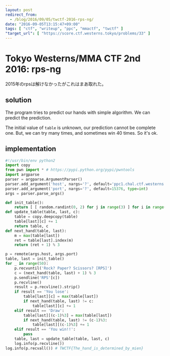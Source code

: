 ```yaml
---
layout: post
redirect_from:
  - /blog/2016/09/05/twctf-2016-rps-ng/
date: "2016-09-05T13:15:47+09:00"
tags: [ "ctf", "writeup", "ppc", "mmactf", "twctf" ]
"target_url": [ "https://score.ctf.westerns.tokyo/problems/33" ]
---
```


# Tokyo Westerns/MMA CTF 2nd 2016: rps-ng

2015年のrpsは解けなかったがこれはまあ取れた。

## solution

The program tries to predict our hands with simple algorithm.
We can predict the prediction.

The initial value of `table` is unknown, our prediction cannot be complete one.
But, we can try many times, and sometimes win $40$ times. So it's ok.

## implementation

``` python
#!/usr/bin/env python2
import copy
from pwn import * # https://pypi.python.org/pypi/pwntools
import argparse
parser = argparse.ArgumentParser()
parser.add_argument('host', nargs='?', default='ppc1.chal.ctf.westerns.tokyo')
parser.add_argument('port', nargs='?', default=15376, type=int)
args = parser.parse_args()

def init_table():
    return [ [ random.randint(0, 2) for j in range(3) ] for i in range(3) ], 0
def update_table(table, last, c):
    table = copy.deepcopy(table)
    table[last][c] += 1
    return table, c
def next_hand(table, last):
    m = max(table[last])
    ret = table[last].index(m)
    return (ret + 1) % 3

p = remote(args.host, args.port)
table, last = init_table()
for _ in range(50):
    p.recvuntil('Rock? Paper? Scissors? [RPS]')
    c = (next_hand(table, last) + 1) % 3
    p.sendline('RPS'[c])
    p.recvline()
    result = p.recvline().strip()
    if result == 'You lose':
        table[last][c] = max(table[last])
        if next_hand(table, last) != c:
            table[last][c] += 1
    elif result == 'Draw':
        table[last][(c-1)%3] = max(table[last])
        if next_hand(table, last) != (c-1)%3:
            table[last][(c-1)%3] += 1
    elif result == 'You win!!':
        pass
    table, last = update_table(table, last, c)
    log.info(p.recvline())
log.info(p.recvall()) # TWCTF{The_hand_is_determined_by_mien}
```
